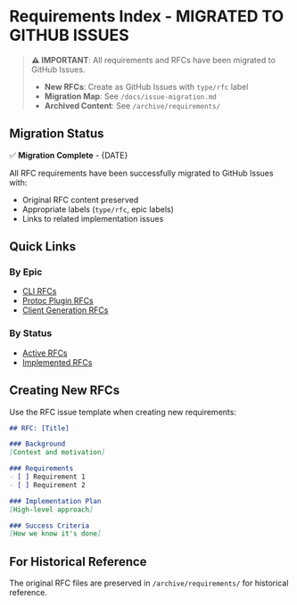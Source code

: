 # Requirements Index - MIGRATED TO GITHUB ISSUES

> **⚠️ IMPORTANT**: All requirements and RFCs have been migrated to GitHub Issues.
> 
> - **New RFCs**: Create as GitHub Issues with `type/rfc` label
> - **Migration Map**: See `/docs/issue-migration.md`
> - **Archived Content**: See `/archive/requirements/`

## Migration Status

✅ **Migration Complete** - {DATE}

All RFC requirements have been successfully migrated to GitHub Issues with:
- Original RFC content preserved
- Appropriate labels (`type/rfc`, epic labels)
- Links to related implementation issues

## Quick Links

### By Epic
- [CLI RFCs](https://github.com/frgul006/grpc-client-generator/issues?q=label%3Atype%2Frfc+label%3Aepic%2Fcli)
- [Protoc Plugin RFCs](https://github.com/frgul006/grpc-client-generator/issues?q=label%3Atype%2Frfc+label%3Aepic%2Fprotoc-plugin)
- [Client Generation RFCs](https://github.com/frgul006/grpc-client-generator/issues?q=label%3Atype%2Frfc+label%3Aepic%2Fgolang-client%2Cepic%2Fjava-client%2Cepic%2Fpython-client)

### By Status
- [Active RFCs](https://github.com/frgul006/grpc-client-generator/issues?q=is%3Aopen+label%3Atype%2Frfc)
- [Implemented RFCs](https://github.com/frgul006/grpc-client-generator/issues?q=is%3Aclosed+label%3Atype%2Frfc+label%3Astatus%2Fdone)

## Creating New RFCs

Use the RFC issue template when creating new requirements:

```markdown
## RFC: [Title]

### Background
[Context and motivation]

### Requirements
- [ ] Requirement 1
- [ ] Requirement 2

### Implementation Plan
[High-level approach]

### Success Criteria
[How we know it's done]
```

## For Historical Reference

The original RFC files are preserved in `/archive/requirements/` for historical reference.